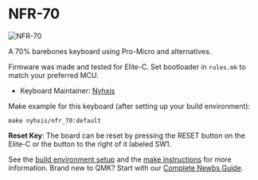 # NFR-70

![NFR-70](https://i.imgur.com/7jeesq6h.jpg)

A 70% barebones keyboard using Pro-Micro and alternatives.

Firmware was made and tested for Elite-C. Set bootloader in `rules.mk` to match your preferred MCU.

* Keyboard Maintainer: [Nyhxis](https://github.com/Nyhxis)

Make example for this keyboard (after setting up your build environment):

    make nyhxis/nfr_70:default

**Reset Key**: The board can be reset by pressing the RESET button on the Elite-C or the button to the right of it labeled SW1. 

See the [build environment setup](https://docs.qmk.fm/#/getting_started_build_tools) and the [make instructions](https://docs.qmk.fm/#/getting_started_make_guide) for more information. Brand new to QMK? Start with our [Complete Newbs Guide](https://docs.qmk.fm/#/newbs).
